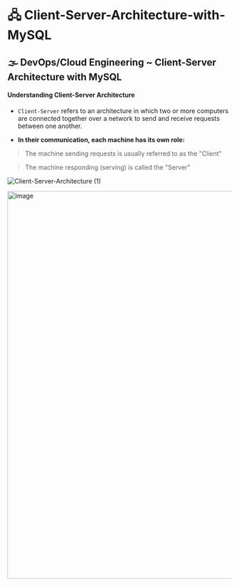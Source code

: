 # 🖧 Client-Server-Architecture-with-MySQL
## 🌫 DevOps/Cloud Engineering ~ Client-Server Architecture with MySQL

#### **Understanding Client-Server Architecture**

- `Client-Server` refers to an architecture in which two or more computers are connected together over a network to send and receive requests between one another.

- **In their communication, each machine has its own role:**

> The machine sending requests is usually referred to as the "Client"

> The machine responding (serving) is called the "Server"

![Client-Server-Architecture (1)](https://github.com/user-attachments/assets/29b08547-421b-4439-a96c-4b83ba0f28b7)


<img width="1516" height="872" alt="image" src="https://github.com/user-attachments/assets/1e1acd41-be95-4e9a-8d08-189812eade56" />
